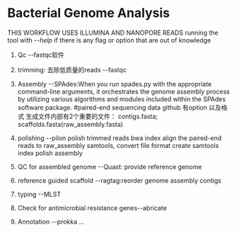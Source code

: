 # Bacterial Genome Analysis
THIS WORKFLOW USES ILLUMINA AND NANOPORE READS
running the tool with  *--help* if there is any flag or option that are out of knowledge

1. Qc --fastqc软件
2. trimming: 去除低质量的reads --fastqc
3. Assembly --SPAdes:When you run spades.py with the appropriate command-line arguments, it orchestrates the genome assembly process by utilizing various algorithms and modules included within the SPAdes software package.
#paired-end sequencing data
github 有option 以及格式
生成文件内部有2个重要的文件： contigs.fasta; scaffolds.fasta(raw_assembly.fasta)

4. polishing --pilon
polish trimmed reads
bwa index
align the paired-end reads to raw_assembly
samtools, convert file format
create samtools index
polish assembly
5. QC for assembled genome --Quast: provide reference genome 
6. reference guided scaffold --ragtag:reorder genome assembly contigs
7. typing --MLST
8. Check for antimicrobial resistance genes--abricate
9. Annotation --prokka
...










